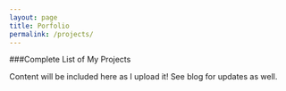 ```yaml
---
layout: page
title: Porfolio
permalink: /projects/
---
```


###Complete List of My Projects

Content will be included here as I upload it! See blog for updates as well.